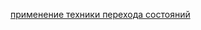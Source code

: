 [применение техники перехода состояний](https://docs.google.com/document/d/193-6xHm6XRKvEjOd1BTsKyJiPfD1hFonEDVglkFttwg/edit?tab=t.0)